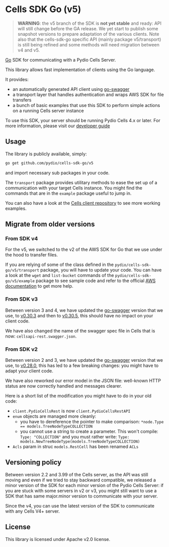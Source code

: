 # Cells SDK Go (v5)

> **WARNING**: the v5 branch of the SDK is **not yet stable** and ready: API will still change before the GA release. We yet start to publish some snapshot versions to prepare adaptation of the various clients. 
> Note also that the cells-sdk-go specific API (mainly package v5/transport) is still being refined and some methods will need migration between v4 and v5.  

[Go](https://golang.org/) SDK for communicating with a Pydio Cells Server.

This library allows fast implementation of clients using the Go language. 

It provides:

- an automatically generated API client using [go-swagger](https://github.com/go-swagger/go-swagger)
- a transport layer that handles authentication and wraps AWS SDK for file transfers
- a bunch of basic examples that use this SDK to perform simple actions on a running Cells server instance

To use this SDK, your server should be running Pydio Cells 4.x or later.
For more information, please visit our [developer guide](https://pydio.com/en/docs/developer-guide)

## Usage

The library is publicly available, simply:

```sh
go get github.com/pydio/cells-sdk-go/v5 
```

and import necessary sub packages in your code.

The `transport` package provides utilitary methods to ease the set up of a communication with your target Cells instance. You might find the commands that are in the `example` package useful to jump in.

You can also have a look at the [Cells client repository](https://github.com/pydio/cells-client) to see more working examples.

## Migrate from older versions

### From SDK v4

For the v5, we switched to the v2 of the AWS SDK for Go that we use under the hood to transfer files.

If you are relying of some of the class defined in the `pydio/cells-sdk-go/v5/transport` package, you will have to update your code.
You can have a look at the `wget` and `list-bucket` commands of the `pydio/cells-sdk-go/v5/example` package to see sample code and refer to the official [AWS documentation](https://aws.github.io/aws-sdk-go-v2/docs/migrating/) to get more help.

### From SDK v3

Between version 3 and 4, we have updated the [go-swagger](https://github.com/go-swagger/go-swagger) version that we use, to [v0.30.3](https://github.com/go-swagger/go-swagger/releases/tag/v0.30.3) and then to [v0.30.5](https://github.com/go-swagger/go-swagger/releases/tag/v0.30.5), this should have no impact on your client code.

We have also changed the name of the swagger spec file in Cells that is now: `cellsapi-rest.swagger.json`.

### From SDK v2

Between version 2 and 3, we have updated the [go-swagger](https://github.com/go-swagger/go-swagger) version that we use, to [v0.28.0](https://github.com/go-swagger/go-swagger/releases/tag/v0.28.0), this has led to a few breaking changes: you might have to adapt your client code.

We have also reworked our error model in the JSON file: well-known HTTP status are now correctly handled and messages clearer.

Here is a short list of the modification you might have to do in your old code:

- `client.PydioCellsRest` is now `client.PydioCellsRestAPI`
- `enum` objects are managed more cleanly:
  - you have to dereference the pointer to make comparison: `*node.Type == models.TreeNodeTypeCOLLECTION`
  - you cannot use a string to create a parameter. This won't compile: `Type: "COLLECTION"` and you must rather write: `Type: models.NewTreeNodeType(models.TreeNodeTypeCOLLECTION)`
- `Acls` param in struc `models.RestCell` has been renamed `ACLs`

## Versioning policy

Between version 2.2 and 3.99 of the Cells server, as the API was still moving and even if we tried to stay backward compatible, we released a minor version of the SDK for each minor version of the Pydio Cells Server: if you are stuck with some servers in v2 or v3, you might still want to use a SDK that has same major.minor version to communicate with your server.

Since the v4, you can use the latest version of the SDK to communicate with any Cells V4+ server.

## License

This library is licensed under Apache v2.0 license.